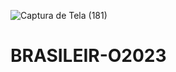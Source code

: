 ![Captura de Tela (181)](https://user-images.githubusercontent.com/88130044/214740384-c1fcbf8a-7e03-421c-a242-aa155616701e.png)
# BRASILEIR-O2023
